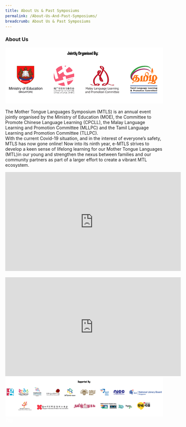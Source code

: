```yaml
---
title: About Us & Past Symposiums
permalink: /About-Us-And-Past-Symposiums/
breadcrumb: About Us & Past Symposiums
---
```

### About Us
<div>
<img src="/images/New-Organiser-Banner.PNG">
<p>The Mother Tongue Languages Symposium (MTLS) is an annual event jointly organised by the Ministry of Education (MOE), the Committee to Promote Chinese Language Learning (CPCLL), the Malay Language Learning and Promotion Committee (MLLPC) and the Tamil Language Learning and Promotion Committee (TLLPC). <br/>
With the current Covid-19 situation, and in the interest of everyone’s safety, MTLS has now gone online! Now into its ninth year, e-MTLS strives to develop a keen sense of lifelong learning for our Mother Tongue Languages (MTL)in our young and strengthen the nexus between families and our community partners as part of a larger effort to create a vibrant MTL ecosystem.</p>
<center>
<iframe width="560" height="315" src="https://www.youtube.com/embed/wvuiXKf_bJ4" frameborder="0" allow="accelerometer; autoplay; encrypted-media; gyroscope; picture-in-picture" allowfullscreen></iframe>
 </center>
  <br/>
 <center>
<iframe width="560" height="315" src="https://www.youtube.com/embed/RXaW1jeuEj4" frameborder="0" allow="accelerometer; autoplay; encrypted-media; gyroscope; picture-in-picture" allowfullscreen></iframe>
</center>
<img src="/images/New-Supporter- Banner.PNG">
</div>

<div class="btntop"><a href="#top" style="text-decoration:none;"><span style="color:white"><b>Top</b></span></a></div>
